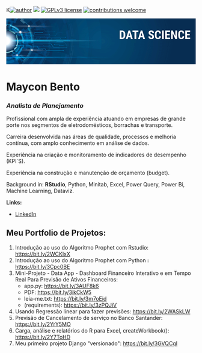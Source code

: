 K[![author](https://img.shields.io/badge/author-mayconbento-red.svg)](https://www.linkedin.com/in/mayconbento/) [![](https://img.shields.io/badge/python-3.8+-blue.svg)](https://www.python.org/downloads/release/python-365/) [![GPLv3 license](https://img.shields.io/badge/License-GPLv3-blue.svg)](http://perso.crans.org/besson/LICENSE.html) [![contributions welcome](https://img.shields.io/badge/contributions-welcome-brightgreen.svg?style=flat)](https://github.com/bento/data_science/issues)

<p align="center">
  <img src="banner.png" >
</p>

# Maycon Bento
### *Analista de Planejamento*

Profissional com ampla de experiência atuando em empresas de grande porte nos segmentos de eletrodomésticos, borrachas e transporte.

Carreira desenvolvida nas áreas de qualidade, processos e melhoria contínua, com amplo conhecimento em análise de dados.

Experiência na criação e monitoramento de indicadores de desempenho (KPI´S).

Experiência na construção e manutenção de orçamento (budget).

Background in: __RStudio__, Python, Minitab, Excel, Power Query, Power Bi, Machine Learning, Dataviz.

**Links:**
* [LinkedIn](https://www.linkedin.com/in/mayconbento/)

## **Meu Portfolio de Projetos:**

1. Introdução ao uso do Algoritmo Prophet com Rstudio:
https://bit.ly/2WCKlxX
1. Introdução ao uso do Algoritmo Prophet com Python **:** https://bit.ly/3Cpc0BE
1. Mini-Projeto - Data App - Dashboard Financeiro Interativo e em Tempo Real Para Previsão de Ativos Financeiros:
   * app.py: https://bit.ly/3AUF8k6
   * PDF: https://bit.ly/3ikCkW5 
   * leia-me.txt: https://bit.ly/3m7oEid 
   * (requirements): https://bit.ly/3zPQJiV
3. Usando Regressão linear para fazer previsões:
https://bit.ly/2WASkLW
4. Previsão de Cancelamento de serviço no Banco Santander:
https://bit.ly/2YrY5MO
5. Carga, análise e relatórios do R para Excel, createWorkbook():
https://bit.ly/2Y7ToHD
6. Meu primeiro projeto Django "versionado":
https://bit.ly/3GVQCqI
